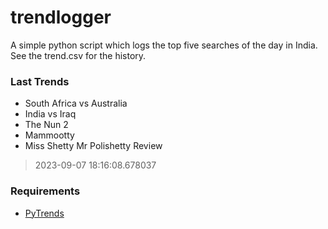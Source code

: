 # trendlogger
A simple python script which logs the top five searches of the day in India.<br>See the trend.csv for the history.<br>

<!-- Last Trends -->
### Last Trends
* South Africa vs Australia
* India vs Iraq
* The Nun 2
* Mammootty
* Miss Shetty Mr Polishetty Review
> 2023-09-07 18:16:08.678037

<!-- Requirements -->
### Requirements
* [PyTrends](https://github.com/dreyco676/pytrends)
